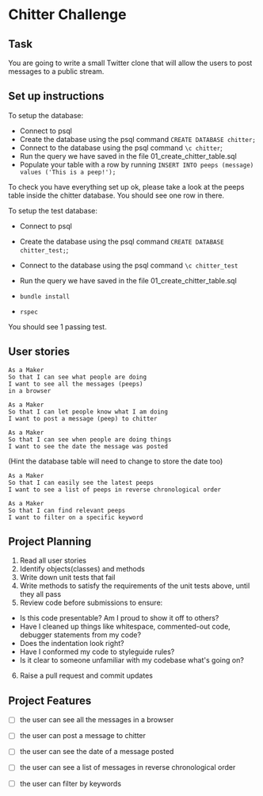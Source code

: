 # Chitter Challenge

## Task

You are going to write a small Twitter clone that will allow the users to post messages to a public stream.

## Set up instructions

To setup the database:

* Connect to psql
* Create the database using the psql command `CREATE DATABASE chitter;`
* Connect to the database using the psql command `\c chitter`;
* Run the query we have saved in the file 01_create_chitter_table.sql
* Populate your table with a row by running `INSERT INTO peeps (message) values ('This is a peep!');`

To check you have everything set up ok, please take a look at the peeps table inside the chitter database. You should see one row in there.  

To setup the test database:
* Connect to psql
* Create the database using the psql
command `CREATE DATABASE chitter_test;`;
* Connect to the database using the psql command `\c chitter_test`
* Run the query we have saved in the file 01_create_chitter_table.sql

* `bundle install`
* `rspec`

You should see 1 passing test.

## User stories

```
As a Maker
So that I can see what people are doing
I want to see all the messages (peeps)
in a browser
```

```
As a Maker
So that I can let people know what I am doing  
I want to post a message (peep) to chitter
```

```
As a Maker
So that I can see when people are doing things
I want to see the date the message was posted
```
(Hint the database table will need to change to store the date too)

```
As a Maker
So that I can easily see the latest peeps
I want to see a list of peeps in reverse chronological order
```
```
As a Maker
So that I can find relevant peeps
I want to filter on a specific keyword
```

## Project Planning

1. Read all user stories
2. Identify objects(classes) and methods
3. Write down unit tests that fail
4. Write methods to satisfy the requirements of the unit tests above, until they all pass
5. Review code before submissions to ensure:

- Is this code presentable? Am I proud to show it off to others?
- Have I cleaned up things like whitespace, commented-out code, debugger statements from my code?
- Does the indentation look right?
- Have I conformed my code to styleguide rules?
- Is it clear to someone unfamiliar with my codebase what's going on?

6. Raise a pull request and commit updates

## Project Features

- [ ] the user can see all the messages in a browser
- [ ] the user can post a message to chitter
- [ ] the user can see the date of a message posted
- [ ] the user can see a list of messages in reverse chronological order
- [ ] the user can filter by keywords

